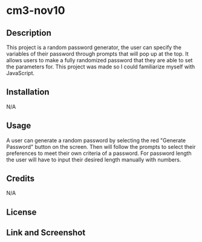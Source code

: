 # cm3-nov10

## Description

This project is a random password generator, the user can specify the variables of their password through prompts that will pop up at the top. It allows users to make a fully randomized password that they are able to set the parameters for. This project was made so I could familiarize myself with JavaScript.

## Installation

N/A

## Usage

A user can generate a random password by selecting the red "Generate Password" button on the screen. Then will follow the prompts to select their preferences to meet their own criteria of a password. For password length the user will have to input their desired length manually with numbers.

## Credits

N/A

## License



## Link and Screenshot

